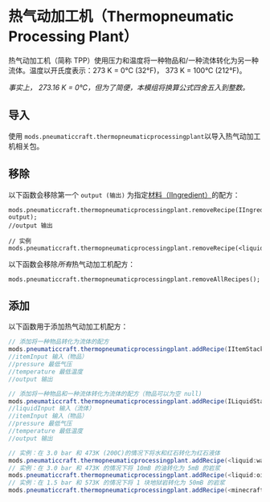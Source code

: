 # 热气动加工机（Thermopneumatic Processing Plant）

热气动加工机（简称 TPP）使用压力和温度将一种物品和/一种流体转化为另一种流体。温度以开氏度表示：273 K = 0°C (32°F)， 373 K = 100°C (212°F)。

*事实上， 273.16 K = 0°C，但为了简便，本模组将换算公式四舍五入到整数。*

## 导入

使用 `mods.pneumaticcraft.thermopneumaticprocessingplant`以导入热气动加工机相关包。

## 移除

以下函数会移除第一个 `output (输出)` 为指定[材料（IIngredient）](/Vanilla/Variable_Types/IIngredient/)的配方：

```
mods.pneumaticcraft.thermopneumaticprocessingplant.removeRecipe(IIngredient output);
//output 输出

// 实例
mods.pneumaticcraft.thermopneumaticprocessingplant.removeRecipe(<liquid:lpg>);
```

以下函数会移除*所有*热气动加工机配方：

```
mods.pneumaticcraft.thermopneumaticprocessingplant.removeAllRecipes();
```

## 添加

以下函数用于添加热气动加工机配方：

```java
// 添加将一种物品转化为流体的配方
mods.pneumaticcraft.thermopneumaticprocessingplant.addRecipe(IItemStack itemInput, double pressure, double temperature, ILiquidStack output);
//itemInput 输入（物品）
//pressure 最低气压
//temperature 最低温度
//output 输出

// 添加将一种物品和一种流体转化为流体的配方（物品可以为空 null)
mods.pneumaticcraft.thermopneumaticprocessingplant.addRecipe(ILiquidStack liquidInput, IItemStack itemInput, double pressure, double temperature, ILiquidStack output);
//liquidInput 输入（流体）
//itemInput 输入（物品）
//pressure 最低气压
//temperature 最低温度
//output 输出

// 实例：在 3.0 bar 和 473K (200C)的情况下将水和红石转化为红石液体
mods.pneumaticcraft.thermopneumaticprocessingplant.addRecipe(<liquid:water>, <minecraft:redstone>, 3.0, 473, <liquid:redstone> * 250);
// 实例：在 3.0 bar 和 473K 的情况下将 10mB 的油转化为 5mB 的岩浆
mods.pneumaticcraft.thermopneumaticprocessingplant.addRecipe(<liquid:oil> * 10, null, 3.0, 473, <liquid:lava> * 5);
// 实例：在 1.5 bar 和 573K 的情况下将 1 块地狱岩转化为 50mB 的岩浆
mods.pneumaticcraft.thermopneumaticprocessingplant.addRecipe(<minecraft:netherrack>, 1.5, 573, <liquid:lava> * 50);
```

